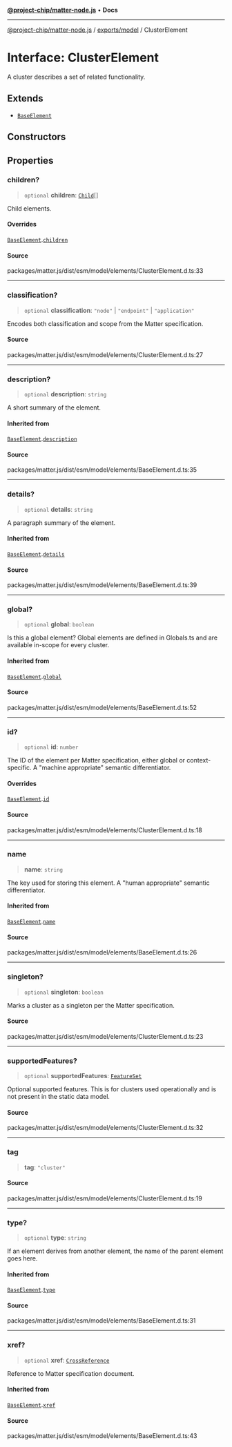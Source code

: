 [**@project-chip/matter-node.js**](../../../README.md) • **Docs**

***

[@project-chip/matter-node.js](../../../modules.md) / [exports/model](../README.md) / ClusterElement

# Interface: ClusterElement

A cluster describes a set of related functionality.

## Extends

- [`BaseElement`](BaseElement.md)

## Constructors

## Properties

### children?

> `optional` **children**: [`Child`](../namespaces/ClusterElement/README.md#child)[]

Child elements.

#### Overrides

[`BaseElement`](BaseElement.md).[`children`](BaseElement.md#children)

#### Source

packages/matter.js/dist/esm/model/elements/ClusterElement.d.ts:33

***

### classification?

> `optional` **classification**: `"node"` \| `"endpoint"` \| `"application"`

Encodes both classification and scope from the Matter specification.

#### Source

packages/matter.js/dist/esm/model/elements/ClusterElement.d.ts:27

***

### description?

> `optional` **description**: `string`

A short summary of the element.

#### Inherited from

[`BaseElement`](BaseElement.md).[`description`](BaseElement.md#description)

#### Source

packages/matter.js/dist/esm/model/elements/BaseElement.d.ts:35

***

### details?

> `optional` **details**: `string`

A paragraph summary of the element.

#### Inherited from

[`BaseElement`](BaseElement.md).[`details`](BaseElement.md#details)

#### Source

packages/matter.js/dist/esm/model/elements/BaseElement.d.ts:39

***

### global?

> `optional` **global**: `boolean`

Is this a global element?  Global elements are defined in Globals.ts
and are available in-scope for every cluster.

#### Inherited from

[`BaseElement`](BaseElement.md).[`global`](BaseElement.md#global)

#### Source

packages/matter.js/dist/esm/model/elements/BaseElement.d.ts:52

***

### id?

> `optional` **id**: `number`

The ID of the element per Matter specification, either global or
context-specific.  A "machine appropriate" semantic differentiator.

#### Overrides

[`BaseElement`](BaseElement.md).[`id`](BaseElement.md#id)

#### Source

packages/matter.js/dist/esm/model/elements/ClusterElement.d.ts:18

***

### name

> **name**: `string`

The key used for storing this element.  A "human appropriate" semantic
differentiator.

#### Inherited from

[`BaseElement`](BaseElement.md).[`name`](BaseElement.md#name)

#### Source

packages/matter.js/dist/esm/model/elements/BaseElement.d.ts:26

***

### singleton?

> `optional` **singleton**: `boolean`

Marks a cluster as a singleton per the Matter specification.

#### Source

packages/matter.js/dist/esm/model/elements/ClusterElement.d.ts:23

***

### supportedFeatures?

> `optional` **supportedFeatures**: [`FeatureSet`](../classes/FeatureSet.md)

Optional supported features.  This is for clusters used operationally
and is not present in the static data model.

#### Source

packages/matter.js/dist/esm/model/elements/ClusterElement.d.ts:32

***

### tag

> **tag**: `"cluster"`

#### Source

packages/matter.js/dist/esm/model/elements/ClusterElement.d.ts:19

***

### type?

> `optional` **type**: `string`

If an element derives from another element, the name of the parent
element goes here.

#### Inherited from

[`BaseElement`](BaseElement.md).[`type`](BaseElement.md#type)

#### Source

packages/matter.js/dist/esm/model/elements/BaseElement.d.ts:31

***

### xref?

> `optional` **xref**: [`CrossReference`](../namespaces/Specification/README.md#crossreference)

Reference to Matter specification document.

#### Inherited from

[`BaseElement`](BaseElement.md).[`xref`](BaseElement.md#xref)

#### Source

packages/matter.js/dist/esm/model/elements/BaseElement.d.ts:43
